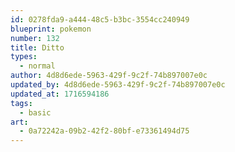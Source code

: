 ```yaml
---
id: 0278fda9-a444-48c5-b3bc-3554cc240949
blueprint: pokemon
number: 132
title: Ditto
types:
  - normal
author: 4d8d6ede-5963-429f-9c2f-74b897007e0c
updated_by: 4d8d6ede-5963-429f-9c2f-74b897007e0c
updated_at: 1716594186
tags:
  - basic
art:
  - 0a72242a-09b2-42f2-80bf-e73361494d75
---
```

